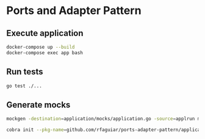 # Ports and Adapter Pattern  

## Execute application  

```bash
docker-compose up --build
docker-compose exec app bash
```

## Run tests  
```bash
go test ./...
```

## Generate mocks
```bash
mockgen -destination=application/mocks/application.go -source=applrun main.goication/product.go application
```

```bash
cobra init --pkg-name=github.com/rfaguiar/ports-adapter-pattern/application
```


